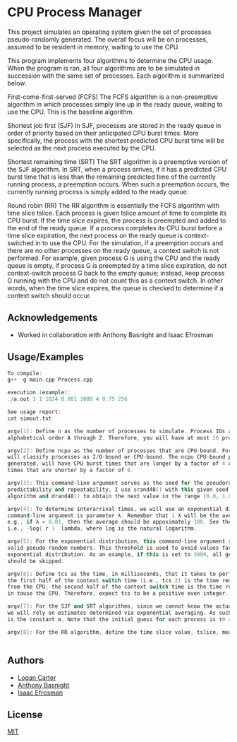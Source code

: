 
# CPU Process Manager

This project simulates an operating system given the set of processes pseudo-randomly generated. The overall focus will be on processes, assumed to be resident in memory, waiting to use the CPU.

This program implements four algorithms to determine the CPU usage. When the program is ran, all four algorithms are to be simulated in succession with the same set of processes. Each algorithm is summarized below.

First-come-first-served (FCFS)
The FCFS algorithm is a non-preemptive algorithm in which processes simply line up in the ready
queue, waiting to use the CPU. This is the baseline algorithm.

Shortest job first (SJF)
In SJF, processes are stored in the ready queue in order of priority based on their anticipated CPU burst times. More specifically, the process with the shortest predicted CPU burst time will be
selected as the next process executed by the CPU.

Shortest remaining time (SRT)
The SRT algorithm is a preemptive version of the SJF algorithm. In SRT, when a process arrives, if it has a predicted CPU burst time that is less than the remaining predicted time of the currently
running process, a preemption occurs. When such a preemption occurs, the currently running process is simply added to the ready queue.

Round robin (RR)
The RR algorithm is essentially the FCFS algorithm with time slice tslice. Each process is given tslice amount of time to complete its CPU burst. If the time slice expires, the process is preempted and added to the end of the ready queue.
If a process completes its CPU burst before a time slice expiration, the next process on the ready queue is context-switched in to use the CPU.
For the simulation, if a preemption occurs and there are no other processes on the ready queue,
a context switch is not performed. For example, given process G is using the CPU and the ready
queue is empty, if process G is preempted by a time slice expiration, do not context-switch process G back to the empty queue; instead, keep process G running with the CPU and do not count this as a context switch. In other words, when the time slice expires, the queue is checked to determine if a context switch should occur.

## Acknowledgements

 - Worked in collaboration with Anthony Basnight and Isaac Efrosman
## Usage/Examples

```c++
To compile:
g++ -g main.cpp Process.cpp

execution (example):
./a.out 3 1 1024 0.001 3000 4 0.75 256

See usage report:
cat simout.txt

argv[1]: Define n as the number of processes to simulate. Process IDs are assigned in
alphabetical order A through Z. Therefore, you will have at most 26 processes to simulate.

argv[2]: Define ncpu as the number of processes that are CPU-bound. For this project, we
will classify processes as I/O-bound or CPU-bound. The ncpu CPU-bound processes, when
generated, will have CPU burst times that are longer by a factor of 4 and will have I/O burst
times that are shorter by a factor of 8.

argv[3]: This command-line argument serves as the seed for the pseudorandom number sequence. To ensure
predictability and repeatability, I use srand48() with this given seed before simulating each scheduling
algorithm and drand48() to obtain the next value in the range [0.0, 1.0).

argv[4]: To determine interarrival times, we will use an exponential distribution; therefore, this
command-line argument is parameter λ. Remember that 1 λ will be the average random value generated,
e.g., if λ = 0.01, then the average should be appoximately 100. See the the formula shown in the code,
i.e., -log( r )  lambda, where log is the natural logarithm.

argv[5]: For the exponential distribution, this command-line argument represents the upper bound for
valid pseudo-random numbers. This threshold is used to avoid values far down the long tail of the
exponential distribution. As an example, if this is set to 3000, all generated values above 3000
should be skipped.

argv[6]: Define tcs as the time, in milliseconds, that it takes to perform a context switch. Specifically,
the first half of the context switch time (i.e., tcs 2) is the time required to remove the given process
from the CPU; the second half of the context switch time is the time required to bring the next process
in touse the CPU. Therefore, expect tcs to be a positive even integer.

argv[7]: For the SJF and SRT algorithms, since we cannot know the actual CPU burst times beforehand,
we will rely on estimates determined via exponential averaging. As such, this command-line argument
is the constant α. Note that the initial guess for each process is τ0 = 1 λ.

argv[8]: For the RR algorithm, define the time slice value, tslice, measured in milliseconds.



```


## Authors

- [Logan Carter](https://github.com/logancarter2025)
- [Anthony Basnight](https://github.com/anthony-basnight)
- [Isaac Efrosman](https://github.com/IsaacEf)



## License

[MIT](https://choosealicense.com/licenses/mit/)

